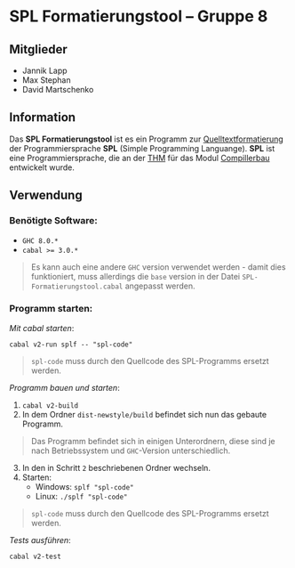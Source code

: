 # SPL Formatierungstool – Gruppe 8

## Mitglieder

- Jannik Lapp
- Max Stephan
- David Martschenko

## Information

Das **SPL Formatierungstool** ist es ein Programm zur [Quelltextformatierung](https://de.wikipedia.org/wiki/Quelltextformatierung) der Programmiersprache **SPL** (Simple Programming Languange). **SPL** ist eine Programmiersprache, die an der [THM](https://www.thm.de/site/) für das Modul [Compillerbau](https://www.thm.de/organizer/index.php?option=com_organizer&view=subject_item&id=9) entwickelt wurde.

## Verwendung

### Benötigte Software:

  - `GHC 8.0.*`
  - `cabal >= 3.0.*`

> Es kann auch eine andere `GHC` version verwendet werden - damit dies funktioniert, muss allerdings die `base` version in der Datei `SPL-Formatierungstool.cabal` angepasst werden. 

<!--TODO vtl. allow more base Versions in Cabal file--->

### Programm starten:

_Mit cabal starten_: 
  
  `cabal v2-run splf -- "spl-code"` 
   
  > `spl-code` muss durch den Quellcode des SPL-Programms ersetzt werden.

_Programm bauen und starten_:

  1. `cabal v2-build`
  2. In dem Ordner `dist-newstyle/build` befindet sich nun das gebaute Programm.
   
   > Das Programm befindet sich in einigen Unterordnern, diese sind je nach Betriebssystem und `GHC`-Version unterschiedlich.
  3. In den in Schritt `2` beschriebenen Ordner wechseln.
  4. Starten:
     - Windows: `splf "spl-code"`
     - Linux: `./splf "spl-code"`
  
  > `spl-code` muss durch den Quellcode des SPL-Programms ersetzt werden.


_Tests ausführen_: 
  
  `cabal v2-test`